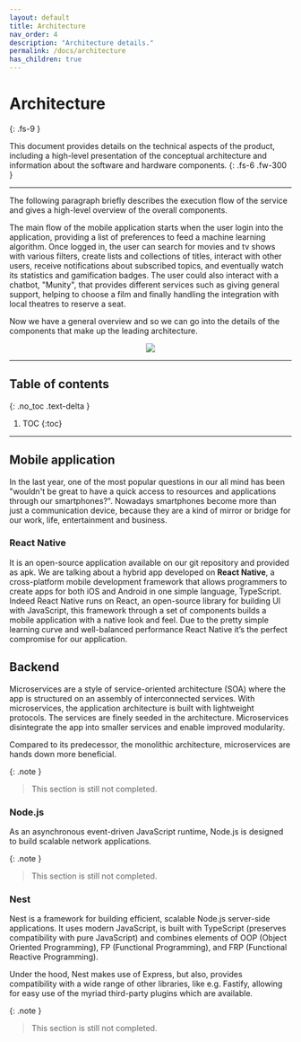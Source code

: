 ```yaml
---
layout: default
title: Architecture
nav_order: 4
description: "Architecture details."
permalink: /docs/architecture
has_children: true
---
```


# Architecture
{: .fs-9 }

This document provides details on the technical aspects of the product, including a high-level presentation of the conceptual architecture and information about the software and hardware components.
{: .fs-6 .fw-300 }

---

The following paragraph briefly describes the execution flow of the service and gives a high-level overview of the overall components. 

The main flow of the mobile application starts when the user login into the application, providing a list of preferences to feed a machine learning algorithm. Once logged in, the user can search for movies and tv shows with various filters, create lists and collections of titles, interact with other users, receive notifications about subscribed topics, and eventually watch its statistics and gamification badges.
The user could also interact with a chatbot, "Munity", that provides different services such as giving general support, helping to choose a film and finally handling the integration with local theatres to reserve a seat.

Now we have a general overview and so we can go into the details of the components that make up the leading architecture.

<p align="center">
<img src="{{site.baseurl}}/assets/images/Architecture.png"/>
</p>

---

## Table of contents
{: .no_toc .text-delta }

1. TOC
{:toc}

---

## <a id="app"></a>Mobile application
In the last year, one of the most popular questions in our all mind has been "wouldn't be great to have a quick access to resources and applications through our smartphones?". Nowadays smartphones become more than just a communication device, because they are a kind of mirror or bridge for our work, life, entertainment and business. 

### React Native

It is an open-source application available on our git repository and provided as apk. We are talking about a hybrid app developed on **React Native**, a cross-platform mobile development framework that allows programmers to create apps for both iOS and Android in one simple language, TypeScript. Indeed React Native runs on React, an open-source library for building UI with JavaScript, this framework through a set of components builds a mobile application with a native look and feel. Due to the pretty simple learning curve and well-balanced performance React Native it’s the perfect compromise for our application.

## <a id="mcs"></a>Backend

Microservices are a style of service-oriented architecture (SOA) where the app is structured on an assembly of interconnected services. With microservices, the application architecture is built with lightweight protocols. The services are finely seeded in the architecture. Microservices disintegrate the app into smaller services and enable improved modularity. 

Compared to its predecessor, the monolithic architecture, microservices are hands down more beneficial. 

{: .note }
> This section is still not completed.


### Node.js
As an asynchronous event-driven JavaScript runtime, Node.js is designed to build scalable network applications. 

{: .note }
> This section is still not completed.

### Nest
Nest is a framework for building efficient, scalable Node.js server-side applications. It uses modern JavaScript, is built with TypeScript (preserves compatibility with pure JavaScript) and combines elements of OOP (Object Oriented Programming), FP (Functional Programming), and FRP (Functional Reactive Programming).

Under the hood, Nest makes use of Express, but also, provides compatibility with a wide range of other libraries, like e.g. Fastify, allowing for easy use of the myriad third-party plugins which are available.

{: .note }
> This section is still not completed.
